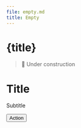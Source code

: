 ```yaml
---
file: empty.md
title: Empty
---
```


<script>
    import {Empty, Icon, Button} from '$lib'
</script>

# {title}

> 🚧 Under construction

<Empty offset="">
    <Icon slot="icon" icon="home" size="3x" color="primary" />
    <h1 slot="title">Title</h1>
    <p slot="subtitle">Subtitle</p>
    <Button slot="action" variant="primary">Action</Button>
</Empty>

